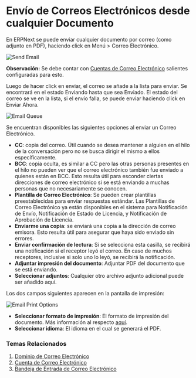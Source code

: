 <!-- add-breadcrumbs -->
# Envío de Correos Electrónicos desde cualquier Documento

En ERPNext se puede enviar cualquier documento por correo (como adjunto en PDF), haciendo click en Menú > Correo Electrónico.

<img class="screenshot" alt="Send Email" src="{{docs_base_url}}/assets/img/setup/email/send-email.gif">

**Observación:** Se debe contar con [Cuentas de Correo Electrónico](/docs/user/manual/es/setting-up/email/email-account) salientes configuradas para esto.

Luego de hacer click en enviar, el correo se añade a la lista para enviar. Se encontrará en el estado Enviando hasta que sea Enviado. El estado del correo se ve en la lista, si el envío falla, se puede enviar haciendo click en Enviar Ahora. 

![Email Queue](/docs/assets/img/setup/email/email-queue.png)

Se encuentran disponibles las siguientes opciones al enviar un Correo Electrónico.

* **CC**: copia del correo. Útil cuando se desea mantener a alguien en el hilo de la conversación pero no se busca dirigir el mismo a ellos específicamente. 
* **BCC**: copia oculta, es similar a CC pero las otras personas presentes en el hilo no pueden ver que el correo electrónico también fue enviado a quienes están en BCC. Esto resulta útil para esconder ciertas direcciones de correo electrónico si se está enviando a muchas personas que no necesariamente se conocen.
* **Plantilla de Correo Electrónico**: Se pueden crear plantillas preestablecidas para enviar respuestas estándar. Las Plantillas de Correo Electrónico ya están disponibles en el sistema para Notificación de Envío, Notificación de Estado de Licencia, y Notificación de Aprobación de Licencia. 
* **Enviarme una copia**: se enviará una copia a la dirección de correo emisora. Esto resulta útil para asegurar que haya sido enviado sin errores.
* **Enviar confirmación de lectura**: Si se selecciona esta casilla, se recibirá una notificación si el receptor leyó el correo. En caso de muchos receptores, inclusive si solo uno lo leyó, se recibirá la notificación. 
* **Adjuntar impresión del documento**: Adjuntar PDF del documento que se está enviando. 
* **Seleccionar adjuntos**: Cualquier otro archivo adjunto adicional puede ser añadido aquí.

Los dos campos siguientes aparecen en la pantalla de impresión: 

![Email Print Options](/docs/assets/img/setup/email/email-print-options.png)

* **Seleccionar formato de impresión**: El formato de impresión del documento. Más información al respecto [aquí](/docs/user/manual/es/setting-up/print/print-format).
* **Seleccionar idioma**: El idioma en el cual se generará el PDF.

### Temas Relacionados
1. [Dominio de Correo Electrónico](/docs/user/manual/es/setting-up/email/email-domain)
1. [Cuenta de Correo Electrónico](/docs/user/manual/es/setting-up/email/email-account)
1. [Bandeja de Entrada de Correo Electrónico](/docs/user/manual/es/setting-up/email/email-inbox)
